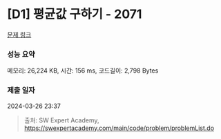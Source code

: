 # [D1] 평균값 구하기 - 2071 

[문제 링크](https://swexpertacademy.com/main/code/problem/problemDetail.do?contestProbId=AV5QRnJqA5cDFAUq) 

### 성능 요약

메모리: 26,224 KB, 시간: 156 ms, 코드길이: 2,798 Bytes

### 제출 일자

2024-03-26 23:37



> 출처: SW Expert Academy, https://swexpertacademy.com/main/code/problem/problemList.do